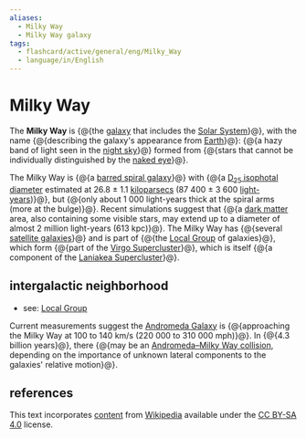 ```yaml
---
aliases:
  - Milky Way
  - Milky Way galaxy
tags:
  - flashcard/active/general/eng/Milky_Way
  - language/in/English
---
```


# Milky Way

The __Milky Way__ is {@{the [galaxy](galaxy.md) that includes the [Solar System](Solar%20System.md)}@}, with the name {@{describing the galaxy's appearance from [Earth](Earth.md)}@}: {@{a hazy band of light seen in the [night sky](night%20sky.md)}@} formed from {@{stars that cannot be individually distinguished by the [naked eye](naked%20eye.md)}@}. <!--SR:!2028-11-24,1231,358!2028-07-18,1048,338!2025-09-23,18,328!2025-09-22,17,328-->

The Milky Way is {@{a [barred spiral galaxy](barred%20spiral%20galaxy.md)}@} with {@{a [D<sub>25</sub> isophotal diameter](galaxy.md#isophotal%20diameter) estimated at 26.8 ± 1.1 [kiloparsecs](parsec.md#parsecs%20and%20kiloparsecs) (87&nbsp;400 ± 3&nbsp;600 [light-years](light-year.md))}@}, but {@{only about 1&nbsp;000 light-years thick at the spiral arms (more at the bulge)}@}. Recent simulations suggest that {@{a [dark matter](dark%20matter.md) area, also containing some visible stars, may extend up to a diameter of almost 2 million light-years (613 kpc)}@}. The Milky Way has {@{several [satellite galaxies](Satellite%20galaxies%20of%20the%20Milky%20Way.md)}@} and is part of {@{the [Local Group](Local%20Group.md) of galaxies}@}, which form {@{part of the [Virgo Supercluster](Virgo%20Supercluster.md)}@}, which is itself {@{a component of the [Laniakea Supercluster](Laniakea%20Supercluster.md)}@}. <!--SR:!2029-02-17,1298,358!2026-03-02,270,218!2026-10-02,569,298!2025-12-23,297,238!2029-03-14,1317,358!2025-09-18,317,338!2027-07-15,823,338!2025-11-30,325,298-->

## intergalactic neighborhood

- see: [Local Group](Local%20Group.md)

Current measurements suggest the [Andromeda Galaxy](Andromeda%20Galaxy.md) is {@{approaching the Milky Way at 100 to 140 km/s (220&nbsp;000 to 310&nbsp;000 mph)}@}. In {@{4.3 billion years}@}, there {@{may be an [Andromeda–Milky Way collision](Andromeda–Milky%20Way%20collision.md), depending on the importance of unknown lateral components to the galaxies' relative motion}@}. <!--SR:!2025-10-04,242,230!2026-07-13,543,310!2029-02-16,1315,350-->

## references

This text incorporates [content](https://en.wikipedia.org/wiki/Milky_Way) from [Wikipedia](Wikipedia.md) available under the [CC BY-SA 4.0](https://creativecommons.org/licenses/by-sa/4.0/) license.
